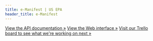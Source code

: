 ```yaml
---
title: e-Manifest | US EPA
header_title: e-Manifest
---
```


[View the API documentation »](/api-documentation)
[View the Web interface »](/web)
[Visit our Trello board to see what we're working on next »](https://trello.com/b/0geMlbgF/epa-emanifest)
